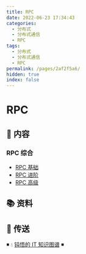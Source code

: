 ```yaml
---
title: RPC
date: 2022-06-23 17:34:43
categories:
  - 分布式
  - 分布式通信
  - RPC
tags:
  - 分布式
  - 分布式通信
  - RPC
permalink: /pages/2af2f5a6/
hidden: true
index: false
---
```


# RPC

## 📖 内容

### RPC 综合

- [RPC 基础](00.RPC综合/01.RPC基础.md)
- [RPC 进阶](00.RPC综合/02.RPC进阶.md)
- [RPC 高级](00.RPC综合/03.RPC高级.md)

## 📚 资料

## 🚪 传送

◾ 💧 [钝悟的 IT 知识图谱](https://dunwu.github.io/waterdrop/) ◾